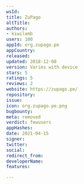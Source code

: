 ```yaml
---
wsId: 
title: ZuPago
altTitle: 
authors:
- kiwilamb
users: 100
appId: org.zupago.pe
appCountry: 
released: 
updated: 2018-12-08
version: Varies with device
stars: 5
ratings: 5
reviews: 2
website: https://zupago.pe/
repository: 
issue: 
icon: org.zupago.pe.png
bugbounty: 
meta: removed
verdict: fewusers
appHashes: 
date: 2021-04-15
signer: 
twitter: 
social: 
redirect_from: 
developerName: 
features: 

---
```


